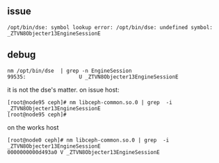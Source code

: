 ## issue
```
/opt/bin/dse: symbol lookup error: /opt/bin/dse: undefined symbol: _ZTVN8Objecter13EngineSessionE
```

## debug
```
nm /opt/bin/dse  | grep -n EngineSession
99535:                 U _ZTVN8Objecter13EngineSessionE
```
it is not the dse's matter. on issue host:
```
[root@node95 ceph]# nm libceph-common.so.0 | grep  -i _ZTVN8Objecter13EngineSessionE
[root@node95 ceph]#
```
on the works host
```
[root@node0 ceph]# nm libceph-common.so.0 | grep  -i _ZTVN8Objecter13EngineSessionE
0000000000d493a0 V _ZTVN8Objecter13EngineSessionE
```


